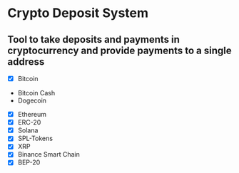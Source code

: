 # Crypto Deposit System

## Tool to take deposits and payments in cryptocurrency and provide payments to a single address

- [X] Bitcoin
-  Bitcoin Cash
-  Dogecoin
- [X] Ethereum
- [X] ERC-20
- [X] Solana
- [X] SPL-Tokens
- [X] XRP
- [X] Binance Smart Chain
- [X] BEP-20